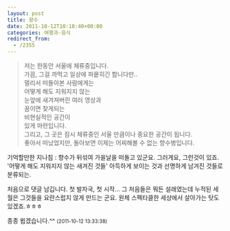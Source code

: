 ```yaml
---
layout: post
title: 향수
date: 2011-10-12T10:18:40+00:00
categories: 여행과-음식
redirect_from:
  - /2355
---
```


<DIV></DIV>

<BLOCKQUOTE>

<DIV>저는 한동안 서울에 체류중입니다.</DIV>

<DIV>가끔, 그걸 까먹고 일상에 파뭍히긴 합니다만.. </DIV>

<DIV>

</DIV>

<DIV>멀리서 떠돌아본 사람에게는</DIV>

<DIV>어떻게 해도 지워지지 않는</DIV>

<DIV>눈앞에 새겨져버린 여러 영상과</DIV>

<DIV>꿈이면 찾게되는 </DIV>

<DIV>비현실적인 공간이 </DIV>

<DIV>있게 마련입니다.</DIV>

<DIV>

</DIV>

<DIV>그리고, 그 곳은 잠시 체류중인 서울 만큼이나 중요한 공간이 됩니다.</DIV>

<DIV>

</DIV>

<DIV>좋아서 떠났었지만, 돌아보면 이제는 어찌해볼 수 없는 향수병입니다.</DIV></BLOCKQUOTE>

<DIV>

</DIV>
<div id=comments>
<div class=comment>
<!--- cmt:1212 --->
<!--- mail: --->
<!--- parent:0 --->
기억할만한 지나침 : 
향수가 뒤섞여 가을날을 떠돌고 있군요.
그러게요, 그런것이 있죠.
'어떻게 해도 지워지지 않는 새겨진 것들'
아득하게 보이는 것과 선명하게 남겨진 것들로 분류되는.

처음으로 댓글 남깁니다. 
첫 발자국, 첫 시작...
그 처음들은 뭐든 설래였는데 누적된 세월은 그것들을 요란스럽지 않게 만드는 군요.
원체 스펙타클한 세상에서 살아가는 탓도 있겠죠.ㅎㅎㅎ

종종 뵙겠습니다.^^
 <small>(2011-10-12 13:33:38)</small>
</div>
</div>
